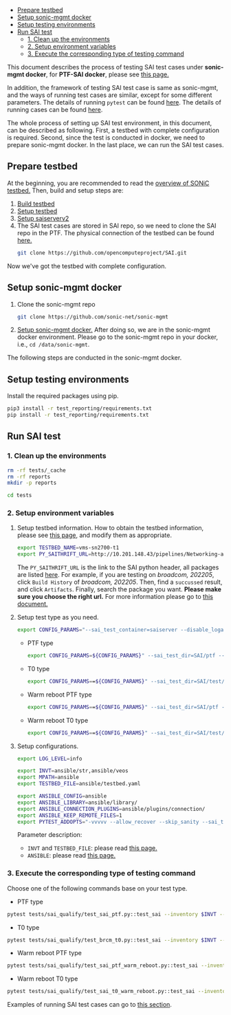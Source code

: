 - [Prepare testbed](#prepare-testbed)
- [Setup sonic-mgmt docker](#setup-sonic-mgmt-docker)
- [Setup testing environments](#setup-testing-environments)
- [Run SAI test](#run-sai-test)
  - [1. Clean up the environments](#1-clean-up-the-environments)
  - [2. Setup environment variables](#2-setup-environment-variables)
  - [3. Execute the corresponding type of testing command](#3-execute-the-corresponding-type-of-testing-command)


This document describes the process of testing SAI test cases under **sonic-mgmt docker**, for **PTF-SAI docker**, please see [this page.](https://github.com/opencomputeproject/SAI/blob/master/ptf/docs/SAI-PTFv2Overview.md#sai-ptfv2-overview)

In addition, the framework of testing SAI test case is same as sonic-mgmt, and the ways of running test cases are similar, except for some different parameters. The details of running `pytest` can be found [here](https://github.com/sonic-net/sonic-mgmt/blob/master/docs/tests/pytest.org.md). The details of running cases can be found [here](https://github.com/sonic-net/sonic-mgmt/blob/master/docs/tests/pytest.run.md).

The whole process of setting up SAI test environment, in this document, can be described as following.
First, a testbed with complete configuration is required. Second, since the test is conducted in docker, we need to prepare sonic-mgmt docker. In the last place, we can run the SAI test cases.


## Prepare testbed
At the beginning, you are recommended to read the [overview of SONiC testbed.](https://github.com/sonic-net/sonic-mgmt/tree/master/docs/testbed) Then, build and setup steps are:
1. [Build testbed](https://github.com/sonic-net/sonic-mgmt/blob/master/docs/testbed/README.testbed.Overview.md)
2. [Setup testbed](https://github.com/sonic-net/sonic-mgmt/blob/master/docs/testbed/README.new.testbed.Configuration.md)
3. [Setup saiserverv2](https://github.com/opencomputeproject/SAI/blob/master/ptf/docs/SAI-PTFv2Overview.md#setup-dut-device-under-testing)
4. The SAI test cases are stored in SAI repo, so we need to clone the SAI repo in the PTF. The physical connection of the testbed can be found [here.](https://github.com/opencomputeproject/SAI/blob/master/ptf/docs/ExamplePhysicalConnection.md)
   ```bash
   git clone https://github.com/opencomputeproject/SAI.git
   ```

Now we've got the testbed with complete configuration.

## Setup sonic-mgmt docker
1. Clone the sonic-mgmt repo
   ```bash
   git clone https://github.com/sonic-net/sonic-mgmt
   ```
2. [Setup sonic-mgmt docker.](https://github.com/sonic-net/sonic-mgmt/blob/master/docs/testbed/README.testbed.VsSetup.md#setup-sonic-mgmt-docker) After doing so, we are in the sonic-mgmt docker environment. Please go to the sonic-mgmt repo in your docker, i.e., `cd /data/sonic-mgmt`.

The following steps are conducted in the sonic-mgmt docker.

## Setup testing environments
Install the required packages using pip.
```bash
pip3 install -r test_reporting/requirements.txt
pip install -r test_reporting/requirements.txt
```

## Run SAI test
### 1. Clean up the environments
   ```bash
   rm -rf tests/_cache
   rm -rf reports
   mkdir -p reports

   cd tests
   ```
### 2. Setup environment variables
1. Setup testbed information. How to obtain the testbed information, please see [this page](https://github.com/sonic-net/sonic-mgmt/blob/master/docs/testbed/sai_quality/DeploySAITestTopologyWithSONiC-MGMT.md), and modify them as appropriate.
   ```bash
   export TESTBED_NAME=vms-sn2700-t1
   export PY_SAITHRIFT_URL=http://10.201.148.43/pipelines/Networking-acs-buildimage-Official/broadcom/202012-saithriftv2/python-saithriftv2_0.9.4_amd64.deb
   ```
   The `PY_SAITHRIFT_URL` is the link to the SAI python header, all packages are listed [here](https://sonic-build.azurewebsites.net/ui/sonic/pipelines). For example, if you are testing on _broadcom, 202205_, click `Build History` of _broadcom, 202205_. Then, find a `succussed` result, and click `Artifacts`. Finally, search the package you want.
**Please make sure you choose the right url.** For more information please go to [this document.](https://github.com/opencomputeproject/SAI/blob/master/ptf/docs/SAI-PTF_resources_download.md)

2. Setup test type as you need.
   ```bash
   export CONFIG_PARAMS="--sai_test_container=saiserver --disable_loganalyzer"
   ```
   - PTF type
      ```bash
      export CONFIG_PARAMS=${CONFIG_PARAMS}" --sai_test_dir=SAI/ptf --enable_ptf_sai_test"
      ```
   - T0 type
      ```bash
      export CONFIG_PARAMS==${CONFIG_PARAMS}" --sai_test_dir=SAI/test/sai_test --enable_sai_test"
      ```
   - Warm reboot PTF type
      ```bash
      export CONFIG_PARAMS==${CONFIG_PARAMS}" --sai_test_dir=SAI/ptf --enable_ptf_warmboot_test --sai_test_enable_deployment --skip_stop_sai_test_container"
      ```
   - Warm reboot T0 type
      ```bash
      export CONFIG_PARAMS==${CONFIG_PARAMS}" --sai_test_dir=SAI/test/sai_test --enable_t0_warmboot_test --sai_test_enable_deployment --skip_stop_sai_test_container"
      ```

3. Setup configurations.
   ```bash
   export LOG_LEVEL=info

   export INVT=ansible/str,ansible/veos
   export MPATH=ansible
   export TESTBED_FILE=ansible/testbed.yaml

   export ANSIBLE_CONFIG=ansible
   export ANSIBLE_LIBRARY=ansible/library/
   export ANSIBLE_CONNECTION_PLUGINS=ansible/plugins/connection/
   export ANSIBLE_KEEP_REMOTE_FILES=1
   export PYTEST_ADDOPTS="-vvvvv --allow_recover --skip_sanity --sai_test_report_dir=reports --py_saithrift_url=${PY_SAITHRIFT_URL} ${CONFIG_PARAMS}"
   ```

   Parameter description:
   - `INVT` and `TESTBED_FILE`: please read [this page.](https://github.com/sonic-net/sonic-mgmt/blob/master/docs/tests/pytest.run.md#run-tests-by-pytest)
   - `ANSIBLE`: please read [this page.](https://github.com/sonic-net/sonic-mgmt/tree/master/docs/ansible)

### 3. Execute the corresponding type of testing command
Choose one of the following commands base on your test type.
   - PTF type
   ```bash
   pytest tests/sai_qualify/test_sai_ptf.py::test_sai --inventory $INVT --host-pattern all --module-path $MPATH --testbed $TESTBED_NAME --testbed_file $TESTBED_FILE --junit-xml=tr.xml --log-cli-level ${LOG_LEVEL} --collect_techsupport=False --topology='ptf'
   ```
  - T0 type
   ```bash
   pytest tests/sai_qualify/test_brcm_t0.py::test_sai --inventory $INVT --host-pattern all --module-path $MPATH --testbed $TESTBED_NAME --testbed_file $TESTBED_FILE --junit-xml=tr.xml --log-cli-level ${LOG_LEVEL} --collect_techsupport=False --topology='ptf'
   ```
  - Warm reboot PTF type
   ```bash
   pytest tests/sai_qualify/test_sai_ptf_warm_reboot.py::test_sai --inventory $INVT --host-pattern all --module-path $MPATH --testbed $TESTBED_NAME --testbed_file $TESTBED_FILE --junit-xml=tr.xml --log-cli-level ${LOG_LEVEL} --collect_techsupport=False --topology='ptf'
   ```
  - Warm reboot T0 type
   ```bash
   pytest tests/sai_qualify/test_sai_t0_warm_reboot.py::test_sai --inventory $INVT --host-pattern all --module-path $MPATH --testbed $TESTBED_NAME --testbed_file $TESTBED_FILE --junit-xml=tr.xml --log-cli-level ${LOG_LEVEL} --collect_techsupport=False --topology='ptf'
   ```

Examples of running SAI test cases can go to [this section](https://github.com/opencomputeproject/SAI/blob/master/ptf/docs/SAI-PTFv2Overview.md#run-test).
